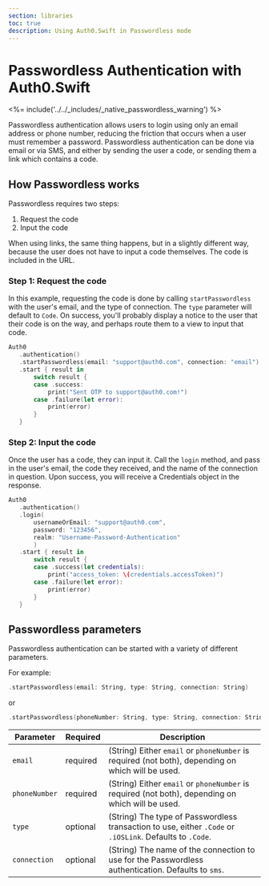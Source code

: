 ```yaml
---
section: libraries
toc: true
description: Using Auth0.Swift in Passwordless mode
---
```

# Passwordless Authentication with Auth0.Swift

<%= include('../../_includes/_native_passwordless_warning') %>

Passwordless authentication allows users to login using only an email address or phone number, reducing the friction that occurs when a user must remember a password. Passwordless authentication can be done via email or via SMS, and either by sending the user a code, or sending them a link which contains a code.

## How Passwordless works

Passwordless requires two steps:

1. Request the code
2. Input the code

When using links, the same thing happens, but in a slightly different way, because the user does not have to input a code themselves. The code is included in the URL.

### Step 1: Request the code

In this example, requesting the code is done by calling `startPasswordless` with the user's email, and the type of connection. The `type` parameter will default to `Code`. On success, you'll probably display a notice to the user that their code is on the way, and perhaps route them to a view to input that code.

```swift
Auth0
   .authentication()
   .startPasswordless(email: "support@auth0.com", connection: "email")
   .start { result in
       switch result {
       case .success:
           print("Sent OTP to support@auth0.com!")
       case .failure(let error):
           print(error)
       }
   }
```

### Step 2: Input the code

Once the user has a code, they can input it. Call the `login` method, and pass in the user's email, the code they received, and the name of the connection in question. Upon success, you will receive a Credentials object in the response.

```swift
Auth0
   .authentication()
   .login(
       usernameOrEmail: "support@auth0.com", 
       password: "123456", 
       realm: "Username-Password-Authentication"
       )
   .start { result in
       switch result {
       case .success(let credentials):
           print("access_token: \(credentials.accessToken)")
       case .failure(let error):
           print(error)
       }
   }
```

## Passwordless parameters

Passwordless authentication can be started with a variety of different parameters.

For example:

```swift
.startPasswordless(email: String, type: String, connection: String)
```

or

```swift
.startPasswordless(phoneNumber: String, type: String, connection: String)
```

| **Parameter** | **Required** | **Description** |
| --- | --- | --- |
| `email` | required | (String) Either `email` or `phoneNumber` is required (not both), depending on which will be used. |
| `phoneNumber` | required | (String) Either `email` or `phoneNumber` is required (not both), depending on which will be used. |
| `type` | optional | (String)  The type of Passwordless transaction to use, either `.Code` or `.iOSLink`. Defaults to `.Code`. |
| `connection` | optional | (String)  The name of the connection to use for the Passwordless authentication. Defaults to `sms`. |
